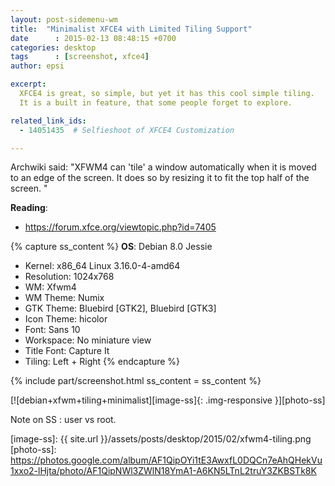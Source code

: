 ```yaml
---
layout: post-sidemenu-wm
title:  "Minimalist XFCE4 with Limited Tiling Support"
date      : 2015-02-13 08:48:15 +0700
categories: desktop
tags      : [screenshot, xfce4]
author: epsi

excerpt:
  XFCE4 is great, so simple, but yet it has this cool simple tiling.
  It is a built in feature, that some people forget to explore.

related_link_ids: 
  - 14051435  # Selfieshoot of XFCE4 Customization

---
```


Archwiki said: "XFWM4 can 'tile' a window automatically when it is moved to an edge of the screen. It does so by resizing it to fit the top half of the screen. "

**Reading**:<br/>
* <https://forum.xfce.org/viewtopic.php?id=7405>

{% capture ss_content %}
<strong>OS</strong>: Debian 8.0 Jessie<br/>
  + Kernel: x86_64 Linux 3.16.0-4-amd64<br/>
  + Resolution: 1024x768<br/>
  + WM: Xfwm4<br/>
  + WM Theme: Numix<br/>
  + GTK Theme: Bluebird [GTK2], Bluebird [GTK3]<br/>
  + Icon Theme: hicolor<br/>
  + Font: Sans 10<br/>
  + Workspace: No miniature view<br/>
  + Title Font: Capture It<br/>
  + Tiling: Left + Right
{% endcapture %}

{% include part/screenshot.html ss_content = ss_content %}

[![debian+xfwm+tiling+minimalist][image-ss]{: .img-responsive }][photo-ss]

Note on SS : user vs root.

[//]: <> ( -- -- -- links below -- -- -- )

[image-ss]: {{ site.url }}/assets/posts/desktop/2015/02/xfwm4-tiling.png
[photo-ss]: https://photos.google.com/album/AF1QipOYi1tE3AwxfL0DQCn7eAhQHekVu1xxo2-lHjta/photo/AF1QipNWl3ZWlN18YmA1-A6KN5LTnL2truY3ZKBSTk8K

